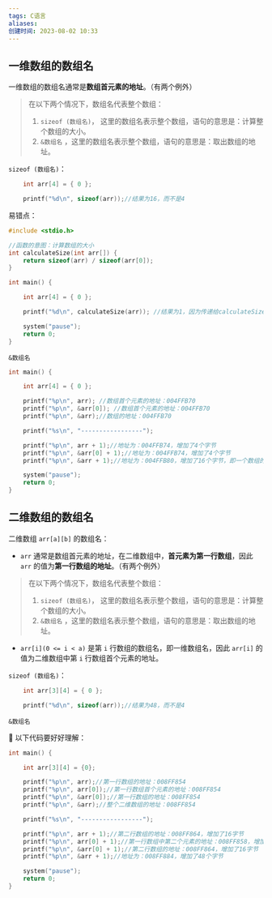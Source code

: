 ```yaml
---
tags: C语言
aliases: 
创建时间: 2023-08-02 10:33
---
```


## 一维数组的数组名

一维数组的数组名通常是**数组首元素的地址**。（有两个例外）

>在以下两个情况下，数组名代表整个数组：
>
>1. `sizeof (数组名)`， 这里的数组名表示整个数组，语句的意思是：计算整个数组的大小。
>2. `&数组名` ，这里的数组名表示整个数组，语句的意思是：取出数组的地址。


`sizeof (数组名)`：

```c
	int arr[4] = { 0 };

	printf("%d\n", sizeof(arr));//结果为16，而不是4
```

易错点：

```c
#include <stdio.h>

//函数的意图：计算数组的大小
int calculateSize(int arr[]) {
	return sizeof(arr) / sizeof(arr[0]);
}

int main() {

	int arr[4] = { 0 };

	printf("%d\n", calculateSize(arr)); //结果为1，因为传递给calculateSize函数的是数组首个元素的地址，并非数组的地址

	system("pause");
	return 0;
}

```


`&数组名`

```c
int main() {

	int arr[4] = { 0 };

	printf("%p\n", arr); //数组首个元素的地址：004FFB70
	printf("%p\n", &arr[0]); //数组首个元素的地址：004FFB70
	printf("%p\n", &arr);//数组的地址：004FFB70

	printf("%s\n", "-----------------");

	printf("%p\n", arr + 1);//地址为：004FFB74，增加了4个字节
	printf("%p\n", &arr[0] + 1);//地址为：004FFB74，增加了4个字节
	printf("%p\n", &arr + 1);//地址为：004FFB80，增加了16个字节，即一个数组的大小. 这里体现出数组名表示整个数组

	system("pause");
	return 0;
}
```


## 二维数组的数组名

二维数组 `arr[a][b]` 的数组名：

- `arr` 通常是数组首元素的地址，在二维数组中，**首元素为第一行数组**，因此 `arr` 的值为**第一行数组的地址**。（有两个例外）

>在以下两个情况下，数组名代表整个数组：
>
>1. `sizeof (数组名)`， 这里的数组名表示整个数组，语句的意思是：计算整个数组的大小。
>2. `&数组名` ，这里的数组名表示整个数组，语句的意思是：取出数组的地址。

- `arr[i](0 <= i < a)` 是第 `i` 行数组的数组名，即一维数组名，因此 `arr[i]` 的值为二维数组中第 `i` 行数组首个元素的地址。


`sizeof (数组名)`：

```c
	int arr[3][4] = { 0 };

	printf("%d\n", sizeof(arr));//结果为48，而不是4
```


`&数组名`

🌟 以下代码要好好理解：

```c
int main() {

	int arr[3][4] = {0};

	printf("%p\n", arr);//第一行数组的地址：008FF854
	printf("%p\n", arr[0]);//第一行数组首个元素的地址：008FF854
	printf("%p\n", &arr[0]);//第一行数组的地址：008FF854
	printf("%p\n", &arr);//整个二维数组的地址：008FF854

	printf("%s\n", "-----------------");

	printf("%p\n", arr + 1);//第二行数组的地址：008FF864，增加了16字节
	printf("%p\n", arr[0] + 1);//第一行数组中第二个元素的地址：008FF858，增加了4字节(注：可以把arr[0]看成一维数组的数组名)
	printf("%p\n", &arr[0] + 1);//第二行数组的地址：008FF864，增加了16字节
	printf("%p\n", &arr + 1);//地址为：008FF884，增加了48个字节

	system("pause");
	return 0;
}
```


